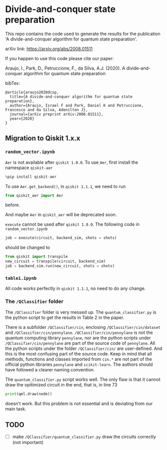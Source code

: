 # Divide-and-conquer state preparation

This repo contains the code used to generate the results for the publication 'A divide-and-conquer algorithm for quantum state preparation'.

arXiv link: https://arxiv.org/abs/2008.01511


If you happen to use this code please cite our paper:

Araujo, I., Park, D., Petruccione, F., da Silva, A.J. (2020). A divide-and-conquer algorithm for quantum state preparation

bibTex:
```
@article{araujo2020dcsp,
  title={A divide-and-conquer algorithm for quantum state preparation},
  author={Araujo, Israel F and Park, Daniel K and Petruccione, Francesco and da Silva, Adenilton J},
  journal={arXiv preprint arXiv:2008.01511},
  year={2020}
}
```
## Migration to Qiskit 1.x.x

### `random_vector.ipynb`
`Aer` is not available after `qiskit 1.0.0`. To use `Aer`, first install the namespace `qiskit-aer`

```python
%pip install qiskit-aer
```

To use `Aer.get_backend()`, in `qiskit 1.1.1`, we need to run 

```python
from qiskit_aer import Aer
```
before. 

And maybe `Aer` in `qiskit_aer` will be deprecated soon. 


`execute` cannot be used after `qiskit 1.0.0`. The following code in `random_vector.ipynb` 

```python
job = execute(circuit, backend_sim, shots = shots)
```

should be changed to 

```python
from qiskit import transpile
new_circuit = transpile(circuit, backend_sim)
job = backend_sim.run(new_circuit, shots = shots)
```
### `table1.ipynb`
All code works perfectly in `qiskit 1.1.1`, no need to do any change. 


### The `/QClassifier` folder 

The `/QClassifier` folder is very messed up. The `quantum_classifier.py` is the python script to get the results in Table 2 in the paper. 

There is a subfolder `/QClassifier/cin`, enclosing `/QClassifier/cin/dataset` and `/QClassifier/cin/pennylane`. `/QClassifier/cin/pennylane` is not the quantum computing library `pennylane`, nor are the python scripts under `/QClassifier/cin/pennylane` are part of the source code of `pennylane`. All the python scripts under the folder `/QClassifier/cin/` are user-defined. And this is the most confusing part of the source code. Keep in mind that all methods, functions and classes imported from `cin.*` are not part of the official python libraries `pennylane` and `scikit-learn`. The authors should have followed a clearer naming convention.



The `quantum_classifier.py` script works well. The only flaw is that it cannot draw the opitimized circuit in the end, that is, in line 73
```python
print(qml.draw(node))
```
doesn't work. But this problem is not essential and is deviating from our main task. 

## TODO
- [ ] make `/QClassifier/quantum_classifier.py` draw the circuits correctly (not important)